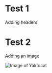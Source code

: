 # Test 1
Adding headers

# Test 2
Adding an image

![Image of Yaktocat](https://octodex.github.com/images/yaktocat.png)
